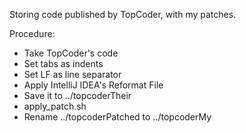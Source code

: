 Storing code published by TopCoder, with my patches.

Procedure:

* Take TopCoder's code
* Set tabs as indents
* Set LF as line separator
* Apply IntelliJ IDEA's Reformat File
* Save it to ../topcoderTheir
* apply_patch.sh
* Rename ../topcoderPatched to ../topcoderMy
